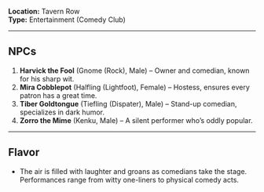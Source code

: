 **Location:** Tavern Row  
**Type:** Entertainment (Comedy Club)

---

## NPCs

1. **Harvick the Fool** (Gnome (Rock), Male) – Owner and comedian, known for his sharp wit.
2. **Mira Cobblepot** (Halfling (Lightfoot), Female) – Hostess, ensures every patron has a great time.
3. **Tiber Goldtongue** (Tiefling (Dispater), Male) – Stand-up comedian, specializes in dark humor.
4. **Zorro the Mime** (Kenku, Male) – A silent performer who’s oddly popular.

---

## Flavor

- The air is filled with laughter and groans as comedians take the stage. Performances range from witty one-liners to physical comedy acts.
